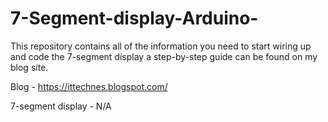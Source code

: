 # 7-Segment-display-Arduino-
This repository contains all of the information you need to start wiring up and code the 7-segment display a step-by-step guide can be found on my blog site.

Blog - https://ittechnes.blogspot.com/

7-segment display - N/A
